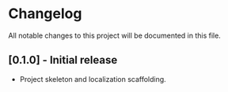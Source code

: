 <!--
Copyright (c) 2025 Shopping Bill App Project
SPDX-License-Identifier: MIT
-->
# Changelog

All notable changes to this project will be documented in this file.

## [0.1.0] - Initial release

- Project skeleton and localization scaffolding.
